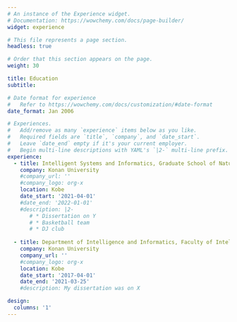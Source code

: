 ```yaml
---
# An instance of the Experience widget.
# Documentation: https://wowchemy.com/docs/page-builder/
widget: experience

# This file represents a page section.
headless: true

# Order that this section appears on the page.
weight: 30

title: Education
subtitle:

# Date format for experience
#   Refer to https://wowchemy.com/docs/customization/#date-format
date_format: Jan 2006

# Experiences.
#   Add/remove as many `experience` items below as you like.
#   Required fields are `title`, `company`, and `date_start`.
#   Leave `date_end` empty if it's your current employer.
#   Begin multi-line descriptions with YAML's `|2-` multi-line prefix.
experience:
  - title: Intelligent Systems and Informatics, Graduate School of Natural Science
    company: Konan University 
    #company_url: ''
    #company_logo: org-x
    location: Kobe
    date_start: '2021-04-01'
    #date_end: '2022-01-01'
    #description: |2-
       # * Dissertation on Y
       # * Basketball team
       # * DJ club
        
  - title: Department of Intelligence and Informatics, Faculty of Intelligence and Information
    company: Konan University 
    company_url: ''
    #company_logo: org-x
    location: Kobe
    date_start: '2017-04-01'
    date_end: '2021-03-25'
    #description: My dissertation was on X

design:
  columns: '1'
---
```

